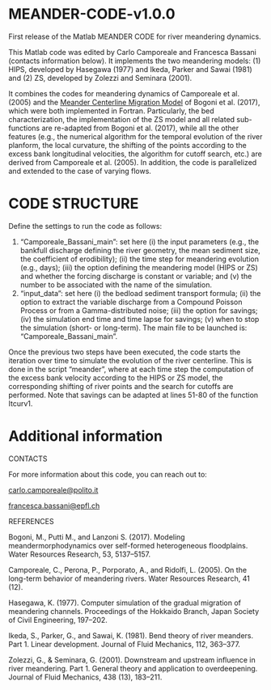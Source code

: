 # MEANDER-CODE-v1.0.0
First release of the Matlab MEANDER CODE for river meandering dynamics.

This Matlab code was edited by Carlo Camporeale and Francesca Bassani (contacts information below).
It implements the two meandering models:
(1) HIPS, developed by Hasegawa (1977) and Ikeda, Parker and Sawai (1981) and
(2) ZS, developed by Zolezzi and Seminara (2001).

It combines the codes for meandering dynamics of Camporeale et al. (2005) and the [Meander Centerline Migration Model](https://github.com/FluidMechanicsUNIPD/Meander-Centerline-Migration-Model) of Bogoni et al. (2017), which were both implemented in Fortran. 
Particularly, the bed characterization, the implementation of the ZS model and all related sub-functions are re-adapted from Bogoni et al. (2017), while all the other features (e.g., the numerical algorithm for the temporal evolution of the river planform, the local curvature, the shifting of the points according to the excess bank longitudinal velocities, the algorithm for cutoff search, etc.) are derived from Camporeale et al. (2005).
In addition, the code is parallelized and extended to the case of varying flows.

# CODE STRUCTURE
Define the settings to run the code as follows:
1. “Camporeale_Bassani_main”: set here (i) the input parameters (e.g., the bankfull discharge defining the river geometry, the mean sediment size, the coefficient of erodibility); (ii) the time step for meandering evolution (e.g., days); (iii) the option defining the meandering model (HIPS or ZS) and whether the forcing discharge is constant or variable; and (v) the number to be associated with the name of the simulation.  
2. “input_data”: set here (i) the bedload sediment transport formula; (ii) the option to extract the variable discharge from a Compound Poisson Process or from a Gamma-distributed noise; (iii) the option for savings; (iv) the simulation end time and time lapse for savings; (v) when to stop the simulation (short- or long-term).
The main file to be launched is: “Camporeale_Bassani_main”.

Once the previous two steps have been executed, the code starts the iteration over time to simulate the evolution of the river centerline. This is done in the script “meander”, where at each time step the computation of the excess bank velocity according to the HIPS or ZS model, the corresponding shifting of river points and the search for cutoffs are performed.
Note that savings can be adapted at lines 51-80 of the function Itcurv1. 



# Additional information

CONTACTS

For more information about this code, you can reach out to:

carlo.camporeale@polito.it

francesca.bassani@epfl.ch 




REFERENCES 

Bogoni, M., Putti M., and Lanzoni S. (2017). Modeling meandermorphodynamics over self-formed heterogeneous floodplains. Water Resources Research, 53, 5137–5157.

Camporeale, C., Perona, P., Porporato, A., and Ridolfi, L. (2005). On the long-term behavior of meandering rivers. Water Resources Research, 41 (12).

Hasegawa, K. (1977). Computer simulation of the gradual migration of meandering channels. Proceedings of the Hokkaido Branch, Japan Society of Civil Engineering, 197–202.

Ikeda, S., Parker, G., and Sawai, K. (1981). Bend theory of river meanders. Part 1. Linear development. Journal of Fluid Mechanics, 112, 363–377.

Zolezzi, G., & Seminara, G. (2001). Downstream and upstream influence in river meandering. Part 1. General theory and application to overdeepening. Journal of Fluid Mechanics, 438 (13), 183–211.
